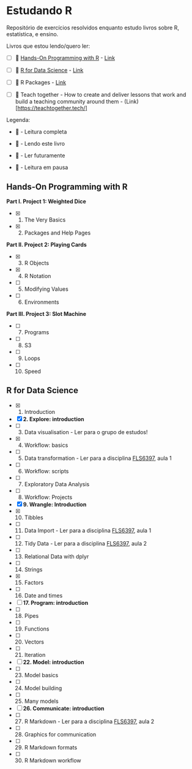 # Estudando R
Repositório de exercícios resolvidos enquanto estudo livros sobre R, estatística, e ensino. 

Livros que estou lendo/quero ler:

- [ ] :paperclip:  [Hands-On Programming with R](#hands-on-programming-with-r) - [Link](https://rstudio-education.github.io/hopr/)

- [ ]  :pushpin: [R for Data Science](#r-for-data-science) - [Link](https://r4ds.had.co.nz/)

- [ ]  :date: R Packages - [Link](https://r-pkgs.org/)


- [ ] :date: Teach together - How to create and deliver lessons that work
and build a teaching community around them - (Link) [https://teachtogether.tech/]

Legenda:

- :tada: - Leitura completa

- :pushpin: - Lendo este livro

- :date: - Ler futuramente

- :paperclip: - Leitura em pausa

## Hands-On Programming with R

**Part I. Project 1: Weighted Dice**
- [x]  1. The Very Basics
- [x]  2. Packages and Help Pages

**Part II. Project 2: Playing Cards**
- [x]  3. R Objects
- [x]  4. R Notation
- [ ]  5. Modifying Values
- [ ]  6. Environments

**Part III. Project 3: Slot Machine**
- [ ]  7. Programs
- [ ]  8. S3
- [ ]  9. Loops
- [ ]  10. Speed


## R for Data Science

- [x]  1. Introduction 
- [x]  **2. Explore: introduction**
- [ ]  3. Data visualisation - Ler para o grupo de estudos!
- [x]  4. Workflow: basics 
- [ ]  5. Data transformation - Ler para a disciplina [FLS6397](https://github.com/beatrizmilz/2020-FLS6397/), aula 1
- [ ]  6. Workflow: scripts
- [ ]  7. Exploratory Data Analysis
- [ ]  8. Workflow: Projects
- [x] **9. Wrangle: Introduction**
- [x]  10. Tibbles 
- [ ]  11. Data Import - Ler para a disciplina [FLS6397](https://github.com/beatrizmilz/2020-FLS6397/), aula 1
- [ ]  12. Tidy Data - Ler para a disciplina [FLS6397](https://github.com/beatrizmilz/2020-FLS6397/), aula 2
- [ ]  13. Relational Data with dplyr
- [ ]  14. Strings
- [x]  15. Factors 
- [ ]  16. Date and times
- [ ]  **17. Program: introduction**
- [ ]  18. Pipes
- [ ]  19. Functions
- [ ]  20. Vectors
- [ ]  21. Iteration
- [ ]  **22. Model: introduction**
- [ ]  23. Model basics
- [ ]  24. Model building
- [ ]  25. Many models
- [ ]  **26. Communicate: introduction**
- [ ]  27. R Markdown - Ler para a disciplina [FLS6397](https://github.com/beatrizmilz/2020-FLS6397/), aula 2
- [ ]  28. Graphics for communication
- [ ]  29. R Markdown formats
- [ ]  30. R Markdown workflow
